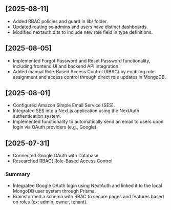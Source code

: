 ## [2025-08-11] 
- Added RBAC policies and guard in lib/ folder.
- Updated routing so admins and users have distinct dashboards.
- Modified nextauth.d.ts to include new role field in type definitions.

## [2025-08-05] 
- Implemented Forgot Password and Reset Password functionality, including frontend UI and backend API integration.
- Added manual Role-Based Access Control (RBAC) by enabling role assignment and access control through direct role updates in MongoDB.
  
## [2025-08-01] 
- Configured Amazon Simple Email Service (SES).
- Integrated SES into a Next.js application using the NextAuth authentication system.
- Implemented functionality to automatically send an email to users upon login via OAuth providers (e.g., Google).


## [2025-07-31] 
- Connected Google OAuth with Database
- Researched RBAC( Role-Based Access Control

### Summary
- Integrated Google OAuth login using NextAuth and linked it to the local MongoDB user system through Prisma.
- Brainstormed a schema with RBAC to secure pages and features based on roles (ex: admin, owner, tenant).
